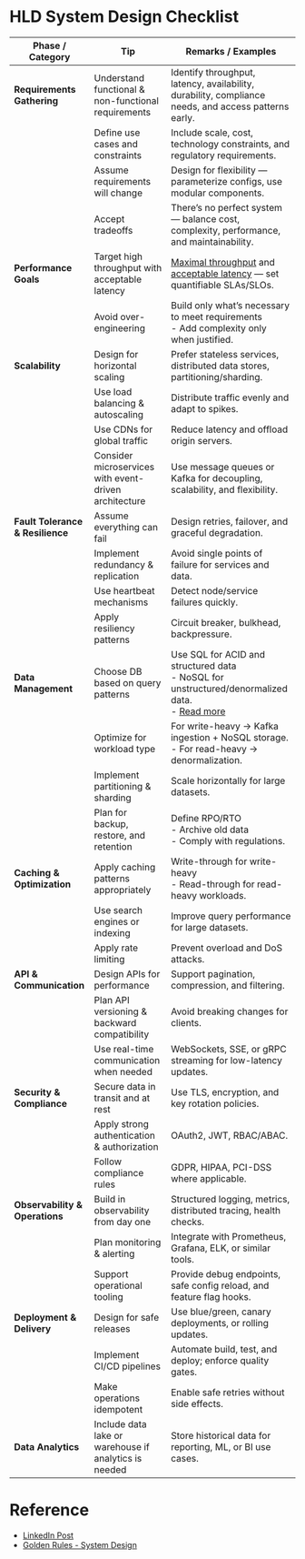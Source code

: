 # HLD System Design Checklist

| Phase / Category                 | Tip                                                   | Remarks / Examples                                                                                                                 |
| -------------------------------- | ----------------------------------------------------- |------------------------------------------------------------------------------------------------------------------------------------|
| **Requirements Gathering**       | Understand functional & non-functional requirements   | Identify throughput, latency, availability, durability, compliance needs, and access patterns early.                               |
|                                  | Define use cases and constraints                      | Include scale, cost, technology constraints, and regulatory requirements.                                                          |
|                                  | Assume requirements will change                       | Design for flexibility — parameterize configs, use modular components.                                                             |
|                                  | Accept tradeoffs                                      | There’s no perfect system — balance cost, complexity, performance, and maintainability.                                            |
| **Performance Goals**            | Target high throughput with acceptable latency        | [Maximal throughput](4_Scalability/Throughput.md) and [acceptable latency](4_Scalability/Latency.md) — set quantifiable SLAs/SLOs. |
|                                  | Avoid over-engineering                                | Build only what’s necessary to meet requirements<br/>- Add complexity only when justified.                                         |
| **Scalability**                  | Design for horizontal scaling                         | Prefer stateless services, distributed data stores, partitioning/sharding.                                                         |
|                                  | Use load balancing & autoscaling                      | Distribute traffic evenly and adapt to spikes.                                                                                     |
|                                  | Use CDNs for global traffic                           | Reduce latency and offload origin servers.                                                                                         |
|                                  | Consider microservices with event-driven architecture | Use message queues or Kafka for decoupling, scalability, and flexibility.                                                          |
| **Fault Tolerance & Resilience** | Assume everything can fail                            | Design retries, failover, and graceful degradation.                                                                                |
|                                  | Implement redundancy & replication                    | Avoid single points of failure for services and data.                                                                              |
|                                  | Use heartbeat mechanisms                              | Detect node/service failures quickly.                                                                                              |
|                                  | Apply resiliency patterns                             | Circuit breaker, bulkhead, backpressure.                                                                                           |
| **Data Management**              | Choose DB based on query patterns                     | Use SQL for ACID and structured data<br/>- NoSQL for unstructured/denormalized data.<br/>- [Read more](1_Databases/Readme.md)      |
|                                  | Optimize for workload type                            | For write-heavy → Kafka ingestion + NoSQL storage. <br/>- For read-heavy → denormalization.                                        |
|                                  | Implement partitioning & sharding                     | Scale horizontally for large datasets.                                                                                             |
|                                  | Plan for backup, restore, and retention               | Define RPO/RTO<br/>- Archive old data<br/>- Comply with regulations.                                                               |
| **Caching & Optimization**       | Apply caching patterns appropriately                  | Write-through for write-heavy<br/>- Read-through for read-heavy workloads.                                                         |
|                                  | Use search engines or indexing                        | Improve query performance for large datasets.                                                                                      |
|                                  | Apply rate limiting                                   | Prevent overload and DoS attacks.                                                                                                  |
| **API & Communication**          | Design APIs for performance                           | Support pagination, compression, and filtering.                                                                                    |
|                                  | Plan API versioning & backward compatibility          | Avoid breaking changes for clients.                                                                                                |
|                                  | Use real-time communication when needed               | WebSockets, SSE, or gRPC streaming for low-latency updates.                                                                        |
| **Security & Compliance**        | Secure data in transit and at rest                    | Use TLS, encryption, and key rotation policies.                                                                                    |
|                                  | Apply strong authentication & authorization           | OAuth2, JWT, RBAC/ABAC.                                                                                                            |
|                                  | Follow compliance rules                               | GDPR, HIPAA, PCI-DSS where applicable.                                                                                             |
| **Observability & Operations**   | Build in observability from day one                   | Structured logging, metrics, distributed tracing, health checks.                                                                   |
|                                  | Plan monitoring & alerting                            | Integrate with Prometheus, Grafana, ELK, or similar tools.                                                                         |
|                                  | Support operational tooling                           | Provide debug endpoints, safe config reload, and feature flag hooks.                                                               |
| **Deployment & Delivery**        | Design for safe releases                              | Use blue/green, canary deployments, or rolling updates.                                                                            |
|                                  | Implement CI/CD pipelines                             | Automate build, test, and deploy; enforce quality gates.                                                                           |
|                                  | Make operations idempotent                            | Enable safe retries without side effects.                                                                                          |
| **Data Analytics**               | Include data lake or warehouse if analytics is needed | Store historical data for reporting, ML, or BI use cases.                                                                          |


# Reference
- [LinkedIn Post](https://www.linkedin.com/feed/update/urn:li:activity:7173546625691234305?updateEntityUrn=urn%3Ali%3Afs_updateV2%3A%28urn%3Ali%3Aactivity%3A7173546625691234305%2CFEED_DETAIL%2CEMPTY%2CDEFAULT%2Cfalse%29)
- [Golden Rules - System Design](https://leetcode.com/discuss/post/3616948/golden-rules-to-answer-in-a-system-desig-i41b/)